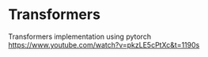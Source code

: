 # Transformers
Transformers implementation using pytorch
</br>
https://www.youtube.com/watch?v=pkzLE5cPtXc&t=1190s
